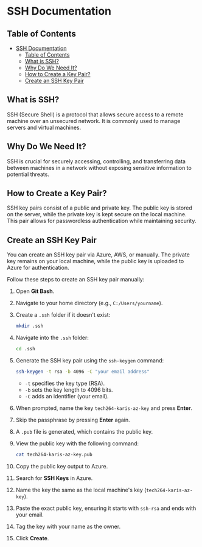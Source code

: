 # SSH Documentation

## Table of Contents

- [SSH Documentation](#ssh-documentation)
  - [Table of Contents](#table-of-contents)
  - [What is SSH?](#what-is-ssh)
  - [Why Do We Need It?](#why-do-we-need-it)
  - [How to Create a Key Pair?](#how-to-create-a-key-pair)
  - [Create an SSH Key Pair](#create-an-ssh-key-pair)

## What is SSH?

SSH (Secure Shell) is a protocol that allows secure access to a remote machine over an unsecured network. It is commonly used to manage servers and virtual machines.

## Why Do We Need It?

SSH is crucial for securely accessing, controlling, and transferring data between machines in a network without exposing sensitive information to potential threats.

## How to Create a Key Pair?

SSH key pairs consist of a public and private key. The public key is stored on the server, while the private key is kept secure on the local machine. This pair allows for passwordless authentication while maintaining security.

## Create an SSH Key Pair

You can create an SSH key pair via Azure, AWS, or manually. The private key remains on your local machine, while the public key is uploaded to Azure for authentication.

Follow these steps to create an SSH key pair manually:

1. Open **Git Bash**.
2. Navigate to your home directory (e.g., `C:/Users/yourname`).
3. Create a `.ssh` folder if it doesn't exist:

   ```bash
   mkdir .ssh
   ```

4. Navigate into the `.ssh` folder:

   ```bash
   cd .ssh
   ```

5. Generate the SSH key pair using the `ssh-keygen` command:

   ```bash
   ssh-keygen -t rsa -b 4096 -C "your email address"
   ```

   - `-t` specifies the key type (RSA).
   - `-b` sets the key length to 4096 bits.
   - `-C` adds an identifier (your email).
6. When prompted, name the key `tech264-karis-az-key` and press **Enter**.
7. Skip the passphrase by pressing **Enter** again.
8. A `.pub` file is generated, which contains the public key.
9. View the public key with the following command:

   ```bash
   cat tech264-karis-az-key.pub
   ```

10. Copy the public key output to Azure.
11. Search for **SSH Keys** in Azure.
12. Name the key the same as the local machine's key (`tech264-karis-az-key`).
13. Paste the exact public key, ensuring it starts with `ssh-rsa` and ends with your email.
14. Tag the key with your name as the owner.
15. Click **Create**.
